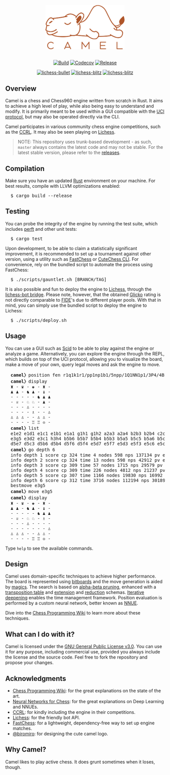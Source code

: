 <div align="center">
<img src="assets/readme/logo.svg" width="250">
<br>
<br>

[![Build](https://img.shields.io/github/actions/workflow/status/bdmendes/camel/ci.yml)](https://github.com/bdmendes/camel/actions)
[![Codecov](https://img.shields.io/codecov/c/github/bdmendes/camel/master)](https://app.codecov.io/gh/bdmendes/camel)
[![Release](https://img.shields.io/github/v/release/bdmendes/camel?color=orange)](https://github.com/bdmendes/camel/releases)

[![lichess-bullet](https://lichess-shield.vercel.app/api?username=camel_bot&format=bullet)](https://lichess.org/@/camel_bot/perf/bullet)
[![lichess-blitz](https://lichess-shield.vercel.app/api?username=camel_bot&format=blitz)](https://lichess.org/@/camel_bot/perf/blitz)
[![lichess-blitz](https://lichess-shield.vercel.app/api?username=camel_bot&format=rapid)](https://lichess.org/@/camel_bot/perf/rapid)

</div>

## Overview

Camel is a chess and Chess960 engine written from scratch in Rust. It aims to achieve a high level of play, while also being easy to understand and modify. It is primarily meant to be used within a GUI compatible with the [UCI protocol](https://backscattering.de/chess/uci/), but may also be operated directly via the CLI.

Camel participates in various community chess engine competitions, such as the [CCRL](https://computerchess.org.uk/ccrl/404/). It may also be seen playing on [Lichess](https://lichess.org/@/camel_bot/).

> NOTE: This repository uses trunk-based development - as such, `master` always contains the latest code and may not be stable. For the latest stable version, please refer to the [releases](https://github.com/bdmendes/camel/releases).

## Compilation

Make sure you have an updated [Rust](https://www.rust-lang.org/learn/get-started) environment on your machine. For best results, compile with LLVM optimizations enabled:

<pre>
  $ cargo build --release
</pre>

## Testing

You can probe the integrity of the engine by running the test suite, which includes [perft](https://www.chessprogramming.org/Perft_Results) and other unit tests:

<pre>
  $ cargo test
</pre>

Upon development, to be able to claim a statistically significant improvement, it is recommended to set up a tournament against other version, using a utility such as [FastChess](https://github.com/Disservin/fast-chess) or [CuteChess CLI](https://github.com/cutechess/cutechess). For convenience, rely on the bundled script to automate the process using FastChess:

<pre>
  $ ./scripts/gauntlet.sh [BRANCH/TAG]
</pre>

It is also possible and fun to deploy the engine to [Lichess](https://lichess.org/), through the [lichess-bot bridge](https://github.com/lichess-bot-devs/lichess-bot). Please note, however, that the obtained [Glicko](https://lichess.org/page/rating-systems) rating is not directly comparable to [FIDE](https://en.wikipedia.org/wiki/FIDE)'s due to different player pools. With that in mind, you can simply use the bundled script to deploy the engine to Lichess:

<pre>
  $ ./scripts/deploy.sh
</pre>

## Usage

You can use a GUI such as [Scid](https://flathub.org/apps/details/io.github.benini.scid) to be able to play against the engine or analyze a game. Alternatively, you can explore the engine through the REPL, which builds on top of the UCI protocol, allowing you to visualize the board, make a move of your own, query legal moves and ask the engine to move.

<pre>
  <b>camel〉</b>position fen r1q1k1r1/pp1np1b1/5npp/1Q1NN1p1/3P4/4B2P/PPP2PP1/4RRK1 w q - 3 16
  <b>camel〉</b>display
  ♜ - ♛ - ♚ - ♜ - 
  ♟ ♟ - ♞ ♟ - ♝ - 
  - - - - - ♞ ♟ ♟ 
  - ♕ - ♘ ♘ - ♟ - 
  - - - ♙ - - - - 
  - - - - ♗ - - ♙ 
  ♙ ♙ ♙ - - ♙ ♙ - 
  - - - - ♖ ♖ ♔ - 
  <b>camel〉</b>list</b>
  e1e2 e1d1 e1c1 e1b1 e1a1 g1h1 g1h2 a2a3 a2a4 b2b3 b2b4 c2c3 c2c4 f2f3 f2f4 g2g3 g2g4 e3f4
  e3g5 e3d2 e3c1 h3h4 b5b6 b5b7 b5b4 b5b3 b5a5 b5c5 b5a6 b5c6 b5d7 b5a4 b5c4 b5d3 b5e2 d5c7
  d5e7 d5c3 d5b6 d5b4 d5f6 d5f4 e5d7 e5f7 e5d3 e5f3 e5c6 e5c4 e5g6 e5g4
  <b>camel〉</b>go depth 6
  info depth 1 score cp 324 time 4 nodes 598 nps 137134 pv e5g6
  info depth 2 score cp 324 time 13 nodes 598 nps 42912 pv e5g6 e7e6
  info depth 3 score cp 309 time 57 nodes 1715 nps 29579 pv e5g6 e7e6 g6e7
  info depth 4 score cp 309 time 226 nodes 4812 nps 21237 pv e5g6 e7e6 g6e7 a7a6
  info depth 5 score cp 307 time 1166 nodes 19830 nps 16992 pv e5g6 e7e6 g6e7 a7a6 b5d3
  info depth 6 score cp 312 time 3716 nodes 112194 nps 30189 pv e3g5 h6g5 e5d7 f6d7 d5e7 g7d4
  bestmove e3g5
  <b>camel〉</b>move e3g5
  <b>camel〉</b>display
  ♜ - ♛ - ♚ - ♜ - 
  ♟ ♟ - ♞ ♟ - ♝ - 
  - - - - - ♞ ♟ ♟ 
  - ♕ - ♘ ♘ - ♗ - 
  - - - ♙ - - - - 
  - - - - - - - ♙ 
  ♙ ♙ ♙ - - ♙ ♙ - 
  - - - - ♖ ♖ ♔ - 
</pre>

Type `help` to see the available commands.

## Design

Camel uses domain-specific techniques to achieve higher performance. The board is represented using [bitboards](https://www.chessprogramming.org/Bitboards) and the move generation is aided by [magics](https://www.chessprogramming.org/Magic_Bitboards). The search is based on [alpha-beta pruning](https://www.chessprogramming.org/Alpha-Beta), enhanced with a [transposition table](https://www.chessprogramming.org/Transposition_Table) and [extension](https://www.chessprogramming.org/Extensions) and [reduction](https://www.chessprogramming.org/Reductions) schemas. [Iterative deepening](https://www.chessprogramming.org/Iterative_Deepening) enables the time management framework. Position evaluation is performed by a custom neural network, better known as [NNUE](https://www.chessprogramming.org/NNUE).

Dive into the [Chess Programming Wiki](https://www.chessprogramming.org/Main_Page) to learn more about these techniques.

## What can I do with it?

Camel is licensed under the [GNU General Public License v3.0](./LICENSE.md). You can use it for any purpose, including commercial use, provided you always include the license and the source code. Feel free to fork the repository and propose your changes.

## Acknowledgments

- [Chess Programming Wiki](https://www.chessprogramming.org/Main_Page): for the great explanations on the state of the art.
- [Neural Networks for Chess](https://github.com/asdfjkl/neural_network_chess): for the great explanations on Deep Learning and NNUEs.
- [CCRL](https://computerchess.org.uk/ccrl/404/): for kindly including the engine in their competitions.
- [Lichess](https://lichess.org/): for the friendly bot API.
- [FastChess](https://github.com/Disservin/fast-chess): for a lightweight, dependency-free way to set up engine matches.
- [@biromiro](https://github.com/biromiro): for designing the cute camel logo.

## Why Camel?

Camel likes to play active chess. It does grunt sometimes when it loses, though.
